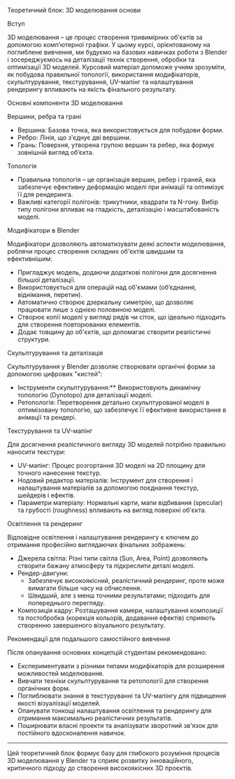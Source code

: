  Теоретичний блок: 3D моделювання основи

 Вступ

3D моделювання – це процес створення тривимірних об'єктів за допомогою комп’ютерної графіки. У цьому курсі, орієнтованому на поглиблене вивчення, ми будуємо на базових навичках роботи з Blender і зосереджуємось на деталізації технік створення, обробки та оптимізації 3D моделей. Курсовий матеріал допоможе учням зрозуміти, як побудова правильної топології, використання модифікаторів, скульптурування, текстурування, UV-мапінг та налаштування рендерингу впливають на якість фінального результату.

 Основні компоненти 3D моделювання

 Вершини, ребра та грані
- Вершина: Базова точка, яка використовується для побудови форми.
- Ребро: Лінія, що з'єднує дві вершини.
- Грань: Поверхня, утворена групою вершин та ребер, яка формує зовнішній вигляд об’єкта.

 Топологія
- Правильна топологія – це організація вершин, ребер і граней, яка забезпечує ефективну деформацію моделі при анімації та оптимізує її для рендеринга.
- Важливі категорії полігонів: трикутники, квадрати та N-гону. Вибір типу полігони впливає на гладкість, деталізацію і масштабованість моделі.

 Модифікатори в Blender

Модифікатори дозволяють автоматизувати деякі аспекти моделювання, роблячи процес створення складних об'єктів швидшим та ефективнішим:
- Пригладжує модель, додаючи додаткові полігони для досягнення більшої деталізації.
- Використовується для операцій над об'ємами (об’єднання, віднімання, перетин).
- Автоматично створює дзеркальну симетрію, що дозволяє працювати лише з однією половиною моделі.
- Створює копії моделі у вигляді рядів чи сіток, що ідеально підходить для створення повторюваних елементів.
- Додає товщину до об'єктів, що допомагає створити реалістичні структури.

Скульптурування та деталізація

Скульптурування у Blender дозволяє створювати органічні форми за допомогою цифрових "кистей":
- Інструменти скульптурування:** Використовують динамічну топологію (Dynotopo) для деталізації моделі.
- Ретопологія: Перетворення детально скульптурованої моделі в оптимізовану топологію, що забезпечує її ефективне використання в анімації та рендері.

Текстурування та UV-мапінг

Для досягнення реалістичного вигляду 3D моделей потрібно правильно наносити текстури:
- UV-мапінг: Процес розгортання 3D моделі на 2D площину для точного нанесення текстур.
- Нодовий редактор матеріалів: Інструмент для створення і налаштування матеріалів за допомогою поєднання текстур, шейдерів і ефектів.
- Параметри матеріалу: Нормальні карти, мапи відбивання (specular) та грубості (roughness) впливають на вигляд поверхні об'єкта.

Освітлення та рендеринг

Відповідне освітлення і налаштування рендерингу є ключем до отримання професійно виглядаючих фінальних зображень:
- Джерела світла: Різні типи світла (Sun, Area, Point) дозволяють створити бажану атмосферу та підкреслити деталі моделі.
- Рендер-двигуни:
  -  Забезпечує високоякісний, реалістичний рендеринг, проте може вимагати більше часу на обчислення.
  -  Швидший, але з менш точними результатами; підходить для попереднього перегляду.
- Композиція кадру: Розташування камери, налаштування композиції та постобробка (корекція кольорів, додавання ефектів) сприяють створенню завершеного візуального результату.

Рекомендації для подальшого самостійного вивчення

Після опанування основних концепцій студентам рекомендовано:
- Експериментувати з різними типами модифікаторів для розширення можливостей моделювання.
- Вивчати техніки скульптурування та ретопології для створення органічних форм.
- Поглиблювати знання в текстуруванні та UV-мапінгу для підвищення якості візуалізації моделей.
- Опанувати тонкощі налаштування освітлення та рендерингу для отримання максимально реалістичних результатів.
- Поширювати власні проекти та аналізувати зворотний зв'язок для постійного вдосконалення навичок.

---

Цей теоретичний блок формує базу для глибокого розуміння процесів 3D моделювання у Blender та сприяє розвитку інноваційного, критичного підходу до створення високоякісних 3D проєктів.

